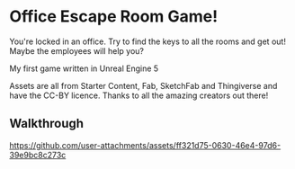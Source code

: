 # Office Escape Room Game!

You're locked in an office. Try to find the keys to all the rooms and get out! Maybe the employees will help you?

<p>My first game written in Unreal Engine 5</p>

<p> Assets are all from Starter Content, Fab, SketchFab and Thingiverse and have the CC-BY licence. Thanks to all the amazing creators out there! </p>

<h2>Walkthrough</h2>


https://github.com/user-attachments/assets/ff321d75-0630-46e4-97d6-39e9bc8c273c

